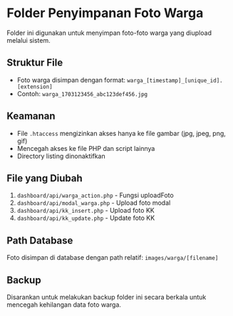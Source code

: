# Folder Penyimpanan Foto Warga

Folder ini digunakan untuk menyimpan foto-foto warga yang diupload melalui sistem.

## Struktur File

- Foto warga disimpan dengan format: `warga_[timestamp]_[unique_id].[extension]`
- Contoh: `warga_1703123456_abc123def456.jpg`

## Keamanan

- File `.htaccess` mengizinkan akses hanya ke file gambar (jpg, jpeg, png, gif)
- Mencegah akses ke file PHP dan script lainnya
- Directory listing dinonaktifkan

## File yang Diubah

1. `dashboard/api/warga_action.php` - Fungsi uploadFoto
2. `dashboard/api/modal_warga.php` - Upload foto modal
3. `dashboard/api/kk_insert.php` - Upload foto KK
4. `dashboard/api/kk_update.php` - Update foto KK

## Path Database

Foto disimpan di database dengan path relatif: `images/warga/[filename]`

## Backup

Disarankan untuk melakukan backup folder ini secara berkala untuk mencegah kehilangan data foto warga.

